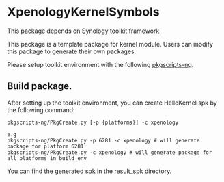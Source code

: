 # XpenologyKernelSymbols

This package depends on Synology toolkit framework.

This package is a template package for kernel module. Users can modify this package to generate their own packages.

Please setup toolkit environment with the following [pkgscripts-ng](https://github.com/SynologyOpenSource/pkgscripts-ng).

## Build package.
After setting up the toolkit environment, you can create HelloKernel spk by the following command:
```
pkgscripts-ng/PkgCreate.py [-p {platforms}] -c xpenology

e.g
pkgscripts-ng/PkgCreate.py -p 6281 -c xpenology # will generate package for platform 6281
pkgscripts-ng/PkgCreate.py -c xpenology # will generate package for all platforms in build_env
```

You can find the generated spk in the result_spk directory.
